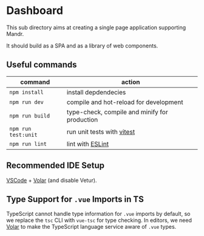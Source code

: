 # Dashboard

This sub directory aims at creating a single page application supporting Mandr.

It should build as a SPA and as a library of web components.

## Useful commands

| command             | action                                            |
|---------------------|---------------------------------------------------|
| `npm install`       | install depdendecies                              |
| `npm run dev`       | compile and hot-reload for development            |
| `npm run build`     | type-check, compile and minify for production     |
| `npm run test:unit` | run unit tests with [vitest](https://vitest.dev/) |
| `npm run lint`      | lint with [ESLint](https://eslint.org/)           |


## Recommended IDE Setup

[VSCode](https://code.visualstudio.com/) + [Volar](https://marketplace.visualstudio.com/items?itemName=Vue.volar) (and disable Vetur).

## Type Support for `.vue` Imports in TS

TypeScript cannot handle type information for `.vue` imports by default, so we replace the `tsc` CLI with `vue-tsc` for type checking. In editors, we need [Volar](https://marketplace.visualstudio.com/items?itemName=Vue.volar) to make the TypeScript language service aware of `.vue` types.
